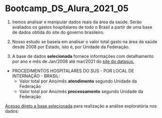 # Bootcamp_DS_Alura_2021_05

1.  Iremos analisar e manipular dados reais da área da saúde. 
Serão avaliados os gastos hospitalares de todo o Brasil a partir de uma base de dados obtida do site do governo brasileiro.

2.  Nosso estudo se baseia em analisar o valor total gasto na área da saúde desde 2008 por Estado, isto é, por Unidade da Federação.<br>

3.  A base de dados **selecionada** fornece informações com detalhamento por ano e mês de Jan/2008 até mar/2021 do [site do datasus.](https://datasus.saude.gov.br/informacoes-de-saude-tabnet/)

  *   PROCEDIMENTOS HOSPITALARES DO SUS - POR LOCAL DE INTERNAÇÃO - BRASIL:
      *   Valor total por Ano/mês **atendimento** segundo Unidade da Federação
      *   Valor total por Ano/mês **processamento** segundo Unidade da Federação
 

[Acesso direto a base selecionada](http://www2.datasus.gov.br/DATASUS/index.php?area=0202&id=11633&VObj=http://tabnet.datasus.gov.br/cgi/deftohtm.exe?sih/cnv/qi) para realização a análise exploratória nos dados: 
  
